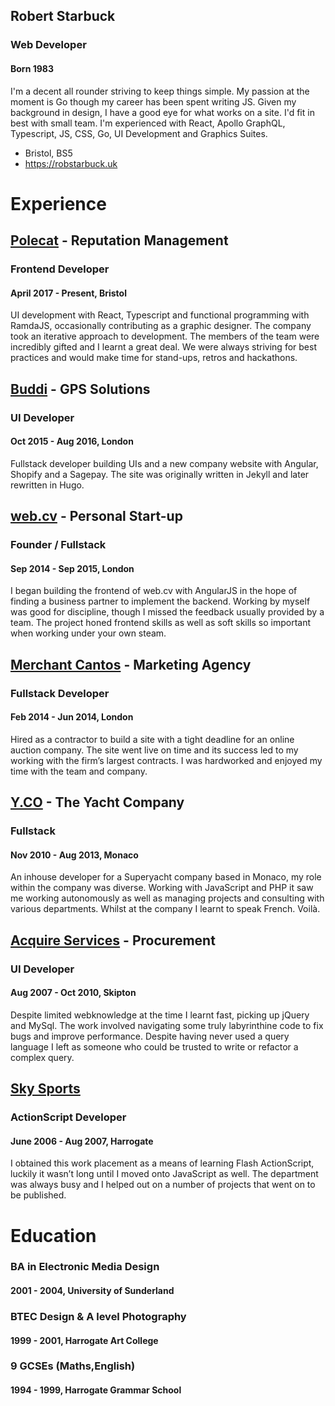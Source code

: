 ## Robert Starbuck
### Web Developer
#### Born 1983

I'm a decent all rounder striving to keep things simple. My passion at the moment is Go though my career has been spent writing JS. Given my background in design, I have a good eye for what works on a site. I'd fit in best with small team. I'm experienced with React, Apollo GraphQL, Typescript, JS, CSS, Go, UI Development and Graphics Suites.

- Bristol, BS5
- https://robstarbuck.uk

# Experience

## [Polecat](https://polecat.com/) - Reputation Management
### Frontend Developer
#### April 2017 - Present, Bristol

UI development with React, Typescript and functional programming with RamdaJS, occasionally contributing as a graphic designer. The company took an iterative approach to development. The members of the team were incredibly gifted and I learnt a great deal. We were always striving for best practices and would make time for stand-ups, retros and hackathons.

## [Buddi](https://www.buddi.co.uk) - GPS Solutions
### UI Developer
#### Oct 2015 - Aug 2016, London

Full­stack developer building UIs and a new company website with Angular, Shopify and a Sagepay. The site was originally written in Jekyll and later rewritten in Hugo.

## [web.cv](https://web.cv) - Personal Start-up
### Founder / Fullstack
#### Sep 2014 - Sep 2015, London

I began building the front­end of web.cv with AngularJS in the hope of finding a business partner to implement the back­end. Working by myself was good for discipline, though I missed the feedback usually provided by a team. The project honed front­end skills as well as soft­ skills so important when working under your own steam.

## [Merchant Cantos](https://merchantcantos.com) - Marketing Agency
### Fullstack Developer
#### Feb 2014 - Jun 2014, London

Hired as a contractor to build a site with a tight deadline for an online auction company. The site went live on time and its success led to my working with the firm’s largest contracts. I was hard­worked and enjoyed my time with the team and company.

## [Y.CO](https://y.co) - The Yacht Company
### Fullstack
#### Nov 2010 - Aug 2013, Monaco

An in­house developer for a Superyacht company based in Monaco, my role within the company was diverse. Working with JavaScript and PHP it saw me working autonomously as well as managing projects and consulting with various departments. Whilst at the company I learnt to speak French. Voilà.

## [Acquire Services](https://www.compass-group.co.uk/) - Procurement
### UI Developer
#### Aug 2007 - Oct 2010, Skipton

Despite limited web­knowledge at the time I learnt fast, picking up jQuery and MySql. The work involved navigating some truly labyrinthine code to fix bugs and improve performance. Despite having never used a query language I left as someone who could be trusted to write or refactor a complex query.

## [Sky Sports](https://skysports.com)
### ActionScript Developer
#### June 2006 - Aug 2007, Harrogate

I obtained this work placement as a means of learning Flash ActionScript, luckily it wasn’t long until I moved onto JavaScript as well. The department was always busy and I helped out on a number of projects that went on to be published.

# Education

### BA in Electronic Media Design
#### 2001 - 2004, University of Sunderland

### BTEC Design & A level Photography
#### 1999 - 2001, Harrogate Art College

### 9 GCSEs (Maths,English)
#### 1994 - 1999, Harrogate Grammar School
